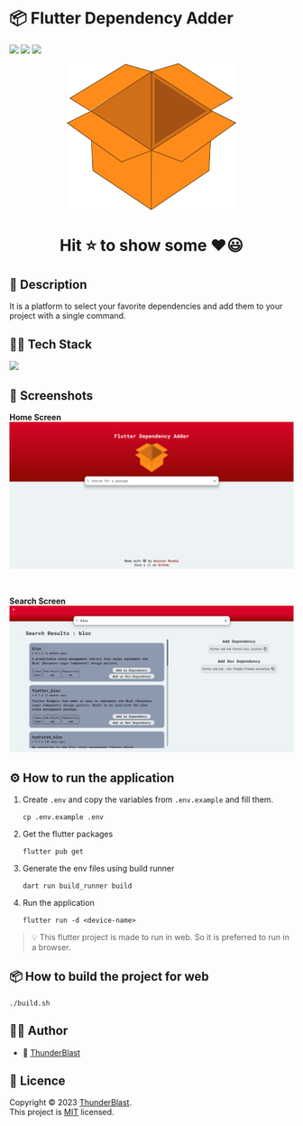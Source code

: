 # 📦 Flutter Dependency Adder

![](https://forthebadge.com/images/badges/built-with-love.svg)
![](https://img.shields.io/badge/made_with-flutter-blue?style=for-the-badge&logo=flutter)
![](https://img.shields.io/badge/license-MIT-green?style=for-the-badge)

<center>
    <img src="./assets/logo/logo.png" alt="logo" width="300"/>
</center>

<center> <h1> Hit ⭐ to show some ❤😃</h1> </center>

## 📃 Description

It is a platform to select your favorite dependencies and add them to your project with a single
command.

## 👨‍💻 Tech Stack

![](https://img.shields.io/badge/made_with-flutter-blue?style=for-the-badge&logo=flutter)

## 📸 Screenshots

<b>Home Screen</b>
<img src="./assets/screenshots/ss1.png" alt="Home Screen"/>

<br>

<b>Search Screen</b>
<img src="./assets/screenshots/ss2.png" alt="Search Screen"/>

## ⚙ How to run the application

1. Create `.env` and copy the variables from `.env.example` and fill them.
    ```shell
    cp .env.example .env
    ```
2. Get the flutter packages
    ```shell
    flutter pub get
    ```
3. Generate the env files using build runner
    ```shell
    dart run build_runner build
    ```
4. Run the application
    ```shell
    flutter run -d <device-name>
    ```

> 💡 This flutter project is made to run in web. So it is preferred to run in a browser.

## 📦 How to build the project for web

```shell
./build.sh
```

## 🙍‍♂️ Author

- 👦 [ThunderBlast](https://github.com/XxThunderBlastxX)

## 📃 Licence

Copyright © 2023 [ThunderBlast](https://github.com/xXThunderBlastxX).<br />
This project is [MIT](LICENCE) licensed.

